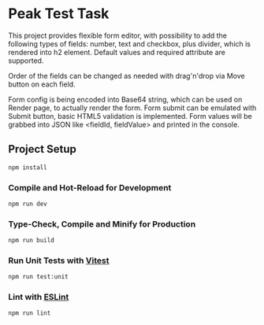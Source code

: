 # Peak Test Task

This project provides flexible form editor, with possibility to add the following types of fields: number, text and checkbox, plus divider, which is rendered into h2 element. Default values and required attribute are supported.

Order of the fields can be changed as needed with drag'n'drop via Move button on each field.

Form config is being encoded into Base64 string, which can be used on Render page, to actually render the form. Form submit can be emulated with Submit button, basic HTML5 validation is implemented. Form values will be grabbed into JSON like <fieldId, fieldValue> and printed in the console.

## Project Setup

```sh
npm install
```

### Compile and Hot-Reload for Development

```sh
npm run dev
```

### Type-Check, Compile and Minify for Production

```sh
npm run build
```

### Run Unit Tests with [Vitest](https://vitest.dev/)

```sh
npm run test:unit
```

### Lint with [ESLint](https://eslint.org/)

```sh
npm run lint
```

